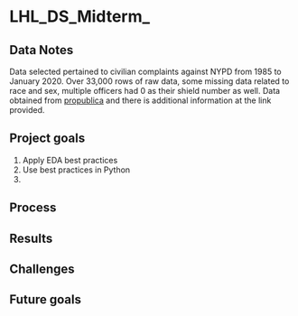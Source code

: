 # LHL_DS_Midterm_

## Data Notes
Data selected pertained to civilian complaints against NYPD from 1985 to January 2020.
Over 33,000 rows of raw data, some missing data related to race and sex, multiple officers had 0 as their shield number as well.
Data obtained from [propublica](https://www.propublica.org/datastore/dataset/civilian-complaints-against-new-york-city-police-officers) and there is additional information at the link provided. 

## Project goals
1. Apply EDA best practices
2. Use best practices in Python
3. 

## Process

## Results

## Challenges

## Future goals
